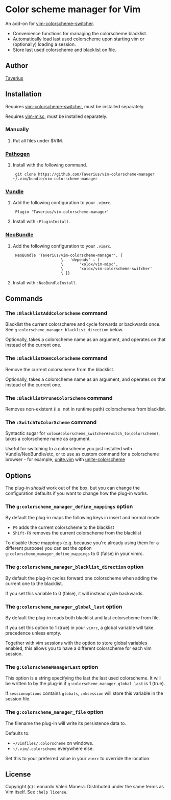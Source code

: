 # Color scheme manager for Vim

An add-on for [vim-colorscheme-switcher](http://github.com/xolox/vim-colorscheme-switcher).

* Convenience functions for managing the colorscheme blacklist.
* Automatically load last used colorscheme upon starting vim or (optionally) loading a session.
* Store last used colorscheme and blacklist on file.

## Author
[Taverius](http://github.com/Taverius)

## Installation
Requires [vim-colorscheme-switcher](http://github.com/xolox/vim-colorscheme-switcher), must be installed separately.

Requires [vim-misc](http://github.com/xolox/vim-misc), must be installed separately.

### Manually
1. Put all files under $VIM.

### [Pathogen](http://github.com/tpope/vim-pathogen)
1. Install with the following command.

        git clone https://github.com/Taverius/vim-colorscheme-manager ~/.vim/bundle/vim-colorscheme-manager

### [Vundle](http://github.com/gmarik/Vundle.vim)
1. Add the following configuration to your `.vimrc`.

        Plugin 'Taverius/vim-colorscheme-manager'

2. Install with `:PluginInstall`.

### [NeoBundle](http://github.com/Shougo/neobundle.vim)
1. Add the following configuration to your `.vimrc`.

        NeoBundle 'Taverius/vim-colorscheme-manager', {
							\ 	'depends' : [
							\		'xolox/vim-misc',
							\		'xolox/vim-colorscheme-switcher'
							\ ]}

2. Install with `:NeoBundleInstall`.

## Commands

### The `:BlacklistAddColorScheme` command

Blacklist the current colorscheme and cycle forwards or backwards once. See `g:colorscheme_manager_blacklist_direction` below.

Optionally, takes a colorscheme name as an argument, and operates on that instead of the current one.

### The `:BlacklistRemColorScheme` command

Remove the current colorscheme from the blacklist.

Optionally, takes a colorscheme name as an argument, and operates on that instead of the current one.

### The `:BlacklistPruneColorScheme` command

Removes non-existent (i.e. not in runtime path) colorschemes from blacklist.

### The `:SwitchToColorScheme` command

Syntactic sugar for `xolox#colorscheme_switcher#switch_to(colorscheme)`, takes a colorscheme name as argument.

Useful for switching to a colorscheme you just installed with Vundle/NeoBundle/etc, or to use as custom command for a colorscheme browser - for example, [unite.vim](http://github.com/Shougo/unite.vim) with [unite-colorscheme](http://github.com/ujihisa/unite-colorscheme)

## Options

The plug-in *should* work out of the box, but you can change the configuration defaults if you want to change how the plug-in works.

### The `g:colorscheme_manager_define_mappings` option

By default the plug-in maps the following keys in insert and normal mode:

- `F9` adds the current colorscheme to the blacklist
- `Shift-F9` removes the current colorscheme from the blacklist

To disable these mappings (e.g. because you're already using them for a different purpose) you can set the option `g:colorscheme_manager_define_mappings` to 0 (false) in your vimrc.

### The `g:colorscheme_manager_blacklist_direction` option

By default the plug-in cycles forward one colorscheme when adding the current one to the blacklist.

If you set this variable to 0 (false), it will instead cycle backwards.

### The `g:colorscheme_manager_global_last` option

By default the plug-in reads both blacklist and last colorscheme from file.

If you set this option to 1 (true) in your `vimrc`, a global variable will take precedence unless empty.

Together with vim sessions with the option to store global variables enabled, this allows you to have a different colorscheme for each vim session.

### The `g:ColorschemeManagerLast` option

This option is a string specifying the last the last used colorscheme.
It will be written to by the plug-in if `g:colorscheme_manager_global_last` is 1 (true).

If `sessionoptions` contains `globals`, `:mksession` will store this variable in the session file.

### The `g:colorscheme_manager_file` option

The filename the plug-in will write its persistence data to.

Defaults to:

* `~/vimfiles/.colorscheme` on windows.
* `~/.vim/.colorscheme` everywhere else.

Set this to your preferred value in your `vimrc` to override the location.

## License

Copyright (c) Leonardo Valeri Manera. Distributed under the same terms as Vim itself. See `:help license`.